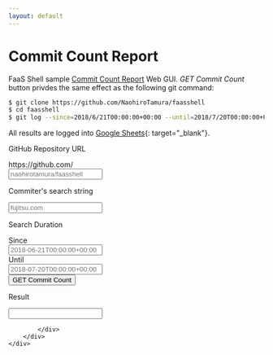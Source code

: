 ```yaml
---
layout: default
---
```

# Commit Count Report

FaaS Shell sample [Commit Count Report][1] Web GUI. *GET Commit Count* button privdes the same effect as the following git command:

```sh
$ git clone https://github.com/NaohiroTamura/faasshell
$ cd faasshell
$ git log --since=2018/6/21T00:00:00+00:00 --until=2018/7/20T00:00:00+00:00 --no-merges --format=%ae | grep fujitsu.com | wc -l
```

All results are logged into [Google Sheets][2]{: target="_blank"}.

[1]: https://github.com/NaohiroTamura/faasshell/blob/master/samples/demo_commit_count_report.md "Commit Count Report"
[2]: https://docs.google.com/spreadsheets/d/1ywCxG8xTKOYK89AEZIqgpTvbvpbrb1s4H_bMVvKV59I/edit#gid=0 "Google Sheets"

<div class="container-fluid">
    <div class="row">
        <div class="col-md-12">
            <div class="jumbotron">

<label for="github-url">GitHub Repository URL</label>
<div class="input-group mb-3">
    <div class="input-group-prepend">
        <span class="input-group-text" id="basic-addon1">https://github.com/</span>
    </div>
        <input type="text" class="form-control" id="github-url" placeholder="naohirotamura/faasshell" aria-describedby="basic-addon1">
    </div>

<label for="commiter-search">Commiter's search string</label>
<div class="input-group mb-3">
    <input type="text" class="form-control" id="commter-search" placeholder="fujitsu.com" aria-label="fujitsu.com">
</div>

<label for="basic-url">Search Duration</label>
<div class="input-group mb-3">
    <div class="input-group-prepend">
        <span class="input-group-text" id="basic-addon3">Since</span>
    </div>
    <input type="text" class="form-control" id="date-since" placeholder="2018-06-21T00:00:00+00:00" aria-label="Since" aria-describedby="basic-addon3">
</div>

<div class="input-group mb-3">
    <div class="input-group-prepend">
        <span class="input-group-text" id="basic-addon4">Until</span>
    </div>
    <input type="text" class="form-control" id="date-until" placeholder="2018-07-20T00:00:00+00:00" aria-label="Until" aria-describedby="basic-addon4">
</div>

<div class="input-group mb-3">
    <button id="mybutton" class="btn btn-primary btn-large">GET Commit Count</button>
</div>

<label for="search-result">Result</label>
<div class="input-group mb-3">
    <input type="text" class="form-control" id="search-result">
</div>

            </div>
        </div>
    </div>
</div>

<script>
$(document).ready(function(){
    console.log("button action loading");
    console.log(`#commter-search = "${$('#commter-search').val()}"`);
    console.log(`#github-url = "${$('#github-url').val()}"`);
    console.log(`#date-since = "${$('#date-since').val()}"`);
    console.log(`#date-until = "${$('#date-until').val()}"`);
    $("#mybutton").click(function(){
        console.log("button clicked");
        console.log(`#commter-search = "${$('#commter-search').val()}"`);
        console.log(`#github-url = "${$('#github-url').val()}"`);
        let github = $('#github-url').val().split('/');
        console.log(`owner = ${github[0]}`);
        console.log(`name = ${github[1]}`);
        console.log(`#date-since = "${$('#date-since').val()}"`);
        console.log(`#date-until = "${$('#date-until').val()}"`);
        $.ajax({
            async: true,
            type: 'POST',
            url: 'https://faasshell-faasshell.7e14.starter-us-west-2.openshiftapps.com/statemachine/commit_count_report.json?blocking=true',
            //url: 'http://127.0.0.1:8080/statemachine/commit_count_report.json?blocking=true',
            headers: {
                'Authorization': 'Basic ' + btoa('ec29e90c-188d-11e8-bb72-00163ec1cd01:0b82fe63b6bd450519ade02c3cb8f77ee581f25a810db28f3910e6cdd9d041bf')
            },
            contentType: 'application/json; charset=utf-8',
            data: JSON.stringify({
                input: {
                    github: {
                        target: $('#commter-search').val(),       // 'fujitsu.com',
                        owner: `"${github[0]}"`,                  // '"naohirotamura"',
                        name:  `"${github[1]}"`,                  // '"faasshell"',
                        since: `"${$('#date-since').val()}"`,     // '"2018-06-21T00:00:00+00:00"',
                        until: `"${$('#date-until').val()}"`,     // '"2018-07-20T00:00:00+00:00"'
                    },
                    gsheet: {
                        sheetId: '1ywCxG8xTKOYK89AEZIqgpTvbvpbrb1s4H_bMVvKV59I'
                    }
                }
            }),
            dataType: 'json', // PreFlight
        }).done(function(data, status){
            console.log("Data: " + JSON.stringify(data) + "\nStatus: " + status);
            $('#search-result').val(data.output.github.output.values[0][5]);
            console.log("Result: " + data.output.github.output.values[0][5] + "\n");
        }).fail(function(xhr, status, error){
            console.log("Failed: " + error + "\nStatus: " + status);
            $('#search-result').val(status);
        });
        console.log("button action done");
    });
});
</script>
